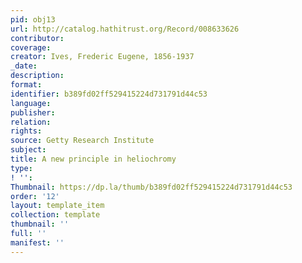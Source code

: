 ```yaml
---
pid: obj13
url: http://catalog.hathitrust.org/Record/008633626
contributor: 
coverage: 
creator: Ives, Frederic Eugene, 1856-1937
_date: 
description: 
format: 
identifier: b389fd02ff529415224d731791d44c53
language: 
publisher: 
relation: 
rights: 
source: Getty Research Institute
subject: 
title: A new principle in heliochromy
type: 
! '': 
Thumbnail: https://dp.la/thumb/b389fd02ff529415224d731791d44c53
order: '12'
layout: template_item
collection: template
thumbnail: ''
full: ''
manifest: ''
---
```

